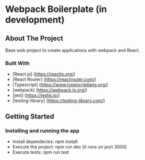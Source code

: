 # Webpack Boilerplate (in development)

## About The Project

Base web project to create applications with webpack and React.

### Built With

- [React.js] (https://reactjs.org/)
- [React Router] (https://reactrouter.com/)
- [Typescript] (https://www.typescriptlang.org/)
- [webpack] (https://webpack.js.org/)
- [jest] (https://jestjs.io/)
- [testing-library] (https://testing-library.com/)

## Getting Started

### Installing and running the app

- Install dependecies: npm install
- Execute the project: npm run dev (it runs on port 3000)
- Execute tests: npm run test
